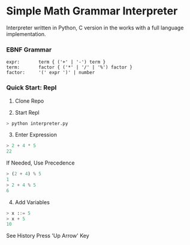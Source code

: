 # Simple Math Grammar Interpreter #
Interpreter written in Python, C version in the works with a full language implementation.

### EBNF Grammar ###
```
expr:       term { ('+' | '-') term }
term:       factor { ('*' | '/' | '%') factor }
factor:     '(' expr ')' | number
```

### Quick Start: Repl ###
1. Clone Repo

2. Start Repl
```py
> python interpreter.py
```

3. Enter Expression
```py
> 2 + 4 * 5
22
```

If Needed, Use Precedence
```py
> (2 + 4) % 5
1
> 2 + 4 % 5
6
```

4. Add Variables
```py
> x ::= 5
> x + 5
10
```

See History Press 'Up Arrow' Key
